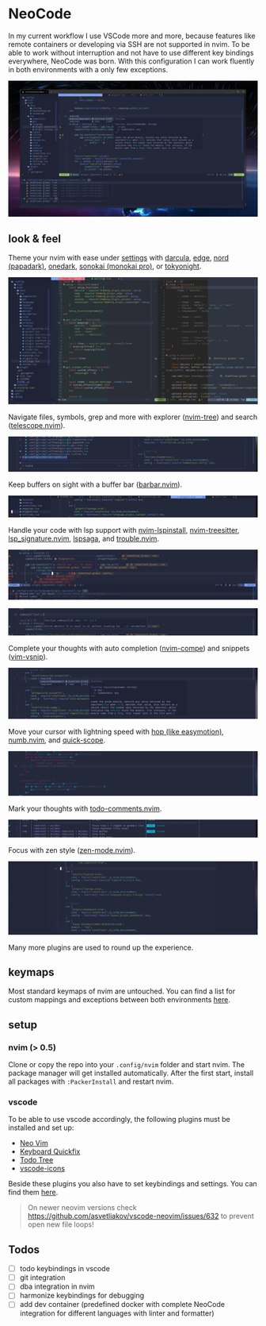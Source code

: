# NeoCode

In my current workflow I use VSCode more and more, because features like remote containers or developing via SSH are not supported in nvim. To be able to work without interruption and not have to use different key bindings everywhere, NeoCode was born. With this configuration I can work fluently in both environments with a only few exceptions.

![intro](./docs/preview/intro.png)

## look & feel

Theme your nvim with ease under [settings](./lua/settings.lua) with [darcula](https://github.com/briones-gabriel/darcula-solid.nvim), [edge](https://github.com/sainnhe/edge), [nord (papadark)](https://github.com/MordechaiHadad/nvim-papadark), [onedark](https://github.com/monsonjeremy/onedark.nvim), [sonokai (monokai pro)](https://github.com/sainnhe/sonokai), or [tokyonight](https://github.com/folke/tokyonight.nvim).

![theming](./docs/preview/theming.png)

Navigate files, symbols, grep and more with explorer ([nvim-tree](https://github.com/kyazdani42/nvim-tree.lua)) and search ([telescope.nvim](https://github.com/nvim-telescope/telescope.nvim)).

![telescope](./docs/preview/telescope.png)

Keep buffers on sight with a buffer bar ([barbar.nvim](https://github.com/romgrk/barbar.nvim)). 

![buffers](./docs/preview/buffers.png)

Handle your code with lsp support with [nvim-lspinstall](https://github.com/kabouzeid/nvim-lspinstall), [nvim-treesitter](https://github.com/nvim-treesitter/nvim-treesitter), [lsp_signature.nvim](https://github.com/ray-x/lsp_signature.nvim), [lspsaga](https://github.com/glepnir/lspsaga.nvim), and [trouble.nvim](https://github.com/folke/trouble.nvim).

![diagnostics](./docs/preview/diagnostics.png)

![signature](./docs/preview/signature.png)

Complete your thoughts with auto completion ([nvim-compe](https://github.com/hrsh7th/nvim-compe)) and snippets ([vim-vsnip](https://github.com/hrsh7th/vim-vsnip)).

![completion](./docs/preview/completion.png)

Move your cursor with lightning speed with [hop (like easymotion)](https://github.com/phaazon/hop.nvim), [numb.nvim](https://github.com/nacro90/numb.nvim), and [quick-scope](https://github.com/unblevable/quick-scope).

![hop](./docs/preview/hop.png)

Mark your thoughts with [todo-comments.nvim](https://github.com/folke/todo-comments.nvim).

![todo](./docs/preview/todo.png)

Focus with zen style ([zen-mode.nvim](https://github.com/folke/zen-mode.nvim)).

![zen](./docs/preview/zen.png)

Many more plugins are used to round up the experience.

## keymaps

Most standard keymaps of nvim are untouched. You can find a list for custom mappings and exceptions between both environments [here](./docs/keybindings.md).

## setup

### nvim (> 0.5)

Clone or copy the repo into your `.config/nvim` folder and start nvim. The package manager will get installed automatically. After the first start, install all packages with `:PackerInstall` and restart nvim.

### vscode

To be able to use vscode accordingly, the following plugins must be installed and set up:

- [Neo Vim](https://marketplace.visualstudio.com/items?itemName=asvetliakov.vscode-neovim)
- [Keyboard Quickfix](https://marketplace.visualstudio.com/items?itemName=pascalsenn.keyboard-quickfix)
- [Todo Tree](https://marketplace.visualstudio.com/items?itemName=Gruntfuggly.todo-tree)
- [vscode-icons](https://marketplace.visualstudio.com/items?itemName=vscode-icons-team.vscode-icons)

Beside these plugins you also have to set keybindings and settings. You can find them [here](./docs/vscode.md).

> On newer neovim versions check <https://github.com/asvetliakov/vscode-neovim/issues/632> to prevent open new file loops!

## Todos

- [ ] todo keybindings in vscode
- [ ] git integration
- [ ] dba integration in nvim
- [ ] harmonize keybindings for debugging
- [ ] add dev container (predefined docker with complete NeoCode integration for different languages with linter and formatter)
